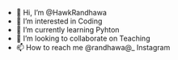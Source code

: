 - 👋 Hi, I’m @HawkRandhawa
- 👀 I’m interested in Coding
- 🌱 I’m currently learning Pyhton
- 💞️ I’m looking to collaborate on Teaching
- 📫 How to reach me @randhawa@_ Instagram

<!---
HawkRandhawa/HawkRandhawa is a ✨ special ✨ repository because its `README.md` (this file) appears on your GitHub profile.
You can click the Preview link to take a look at your changes.
--->
